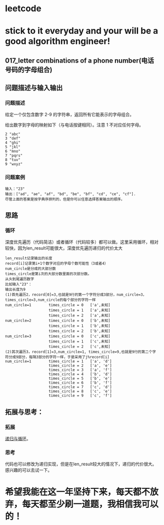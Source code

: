 # leetcode
# stick to it everyday and your will be a good algorithm engineer!
## 017_letter combinations of a phone number(电话号码的字母组合)
## 问题描述与输入输出

### 问题描述

给定一个仅包含数字 2-9 的字符串，返回所有它能表示的字母组合。

给出数字到字母的映射如下（与电话按键相同）。注意 1 不对应任何字母。

	2 "abc"
	3 "def"
	4 "ghi"
	5 "jkl"
	6 "mno"
	7 "pqrs"
	8 "tuv"
	9 "wxyz"

### 问题案例

	输入："23"
	输出：["ad", "ae", "af", "bd", "be", "bf", "cd", "ce", "cf"].
	尽管上面的答案是按字典序排列的，但是你可以任意选择答案输出的顺序。
 
## 思路			
### 循环
深度优先遍历（代码简洁）或者循环（代码较多）都可以做。这里采用循环，相对较快，因为len_result可能很大，深度优先遍历递归的代价太大
	
	len_result记录输出的长度
	record[i]记录第i+1个数字对应的字母个数可能性（3或者4）
	num_circle是分成的大部分数
	times_circle是第i次的大部分数里面的次部分数。
	从头到尾遍历数字
    比如输入"23"：
    输出长度为9
    (1)首先遍历2，record[0]=3,也就是9行的第一个字符分成3部分，num_circle=3，times_circle=3,num_circle的每个部分的字符一样
    num_circle=1        times_circle = 0   ['a',未知]
						times_circle = 1   ['a',未知]
						times_circle = 2   ['a',未知]
	num_circle=2		times_circle = 0   ['b',未知]
						times_circle = 1   ['b',未知]
						times_circle = 2   ['b',未知]
    num_circle=3        times_circle = 0   ['c',未知]
						times_circle = 1   ['c',未知]
						times_circle = 2   ['c',未知]
    (2)其次遍历3，record[1]=3,num_circle=1, times_circle=9,也就是9行的第二个字符分成9部分，每隔3部分的字符一样，于是采用了j%record[i]
    num_circle=1        times_circle = 1   ['a', 'd']
						times_circle = 2   ['a', 'e']
						times_circle = 3   ['a', 'f']
						times_circle = 4   ['b', 'd']
						times_circle = 5   ['b', 'e']
						times_circle = 6   ['b', 'f']
						times_circle = 7   ['c', 'd']
						times_circle = 8   ['c', 'e']
						times_circle = 9   ['c', 'f'] 
    

## 拓展与思考：
### 拓展
[递归与循环](https://www.zhihu.com/question/20418254)。
### 思考
代码也可以修改为递归实现，但是在len_result较大的情况下，递归的代价很大。感兴趣的可以去试一下。
        
# 希望我能在这一年坚持下来，每天都不放弃，每天都至少刷一道题，我相信我可以的！

